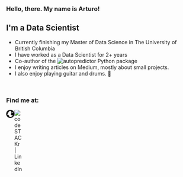 ### Hello, there. My name is Arturo!

## I'm a Data Scientist

- Currently finishing my Master of Data Science in The University of British Columbia
- I have worked as a Data Scientist for 2+ years
- Co-author of the ![`autopredictor`]('https://pypi.org/project/autopredictor/') Python package
- I enjoy writing articles on Medium, mostly about small projects.
- I also enjoy playing guitar and drums. 🎵


<br />

### Find me at:

[<img align="left" alt="codeSTACKr.com" width="22px" src="https://raw.githubusercontent.com/iconic/open-iconic/master/svg/globe.svg" />][website]

[<img align="left" alt="codeSTACKr | LinkedIn" width="22px" src="https://cdn.jsdelivr.net/npm/simple-icons@v3/icons/linkedin.svg" />][linkedin]

<br />

[website]: https://arturorey.medium.com/
[linkedin]: https://www.linkedin.com/in/ingarturorey/
